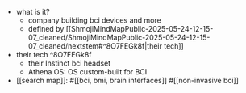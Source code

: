   * what is it?
    * company building bci devices and more
    * defined by [[ShmojiMindMapPublic-2025-05-24-12-15-07_cleaned/ShmojiMindMapPublic-2025-05-24-12-15-07_cleaned/nextstem#^8O7FEGk8f|their tech]]
  * their tech ^8O7FEGk8f
    * their Instinct bci headset
    * Athena OS: OS custom-built for BCI
  * [[search map]]: #[[bci, bmi, brain interfaces]] #[[non-invasive bci]]